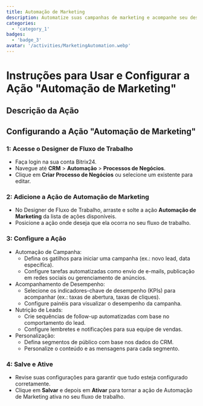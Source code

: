 ```yaml
---
title: Automação de Marketing
description: Automatize suas campanhas de marketing e acompanhe seu desempenho.
categories: 
  - 'category_1'
badges: 
  - 'badge_3'
avatar: '/activities/MarketingAutomation.webp'
---
```

# Instruções para Usar e Configurar a Ação "Automação de Marketing"

## Descrição da Ação

## **Configurando a Ação "Automação de Marketing"**

### 1: Acesse o Designer de Fluxo de Trabalho
- Faça login na sua conta Bitrix24.
- Navegue até **CRM** > **Automação** > **Processos de Negócios**.
- Clique em **Criar Processo de Negócios** ou selecione um existente para editar.

### 2: Adicione a Ação de Automação de Marketing
- No Designer de Fluxo de Trabalho, arraste e solte a ação **Automação de Marketing** da lista de ações disponíveis.
- Posicione a ação onde deseja que ela ocorra no seu fluxo de trabalho.

### 3: Configure a Ação
- Automação de Campanha:
  - Defina os gatilhos para iniciar uma campanha (ex.: novo lead, data específica).
  - Configure tarefas automatizadas como envio de e-mails, publicação em redes sociais ou gerenciamento de anúncios.
- Acompanhamento de Desempenho:
  - Selecione os indicadores-chave de desempenho (KPIs) para acompanhar (ex.: taxas de abertura, taxas de cliques).
  - Configure painéis para visualizar o desempenho da campanha.
- Nutrição de Leads:
  - Crie sequências de follow-up automatizadas com base no comportamento do lead.
  - Configure lembretes e notificações para sua equipe de vendas.
- Personalização:
  - Defina segmentos de público com base nos dados do CRM.
  - Personalize o conteúdo e as mensagens para cada segmento.

### 4: Salve e Ative
- Revise suas configurações para garantir que tudo esteja configurado corretamente.
- Clique em **Salvar** e depois em **Ativar** para tornar a ação de Automação de Marketing ativa no seu fluxo de trabalho.